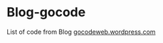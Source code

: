 # Blog-gocode
List of code from Blog <a href = "gocodeweb.wordpress.com">gocodeweb.wordpress.com</a>
